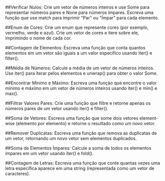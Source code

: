 ##Verificar Nulos:
Crie um vetor de números inteiros e use Some para representar números pares e None para números ímpares. Escreva uma
função que use match para imprimir "Par" ou "Ímpar" para cada elemento.

##Enum de Cores:
Crie um enum que represente cores (por exemplo, vermelho, verde e azul). Crie um vetor de cores e itere sobre ele,
imprimindo o nome de cada cor.

##Contagem de Elementos:
Escreva uma função que conta quantos elementos em um vetor são iguais a um valor específico usando iter() e filter().

##Média de Números:
Calcule a média de um vetor de números inteiros. Use iter() para iterar pelos elementos e unwrap() para obter o valor
Some.

##Encontrar Mínimo e Máximo:
Escreva uma função que encontre o valor mínimo e máximo em um vetor de números inteiros usando iter() e min() e max().

##Filtrar Valores Pares:
Crie uma função que filtre e retorne apenas os números pares de um vetor usando iter() e filter().

##Soma de Vetores:
Escreva uma função que some dois vetores element-wise (elemento por elemento) e retorne o resultado como um novo vetor.

##Remover Duplicatas:
Escreva uma função que remova as duplicatas de um vetor, retornando um novo vetor sem elementos duplicados.

##Soma de Elementos Ímpares:
Calcule a soma de todos os elementos ímpares em um vetor usando iter() e fold().

##Contagem de Letras:
Escreva uma função que conte quantas vezes uma letra específica aparece em uma string (representada como um vetor de
caracteres).